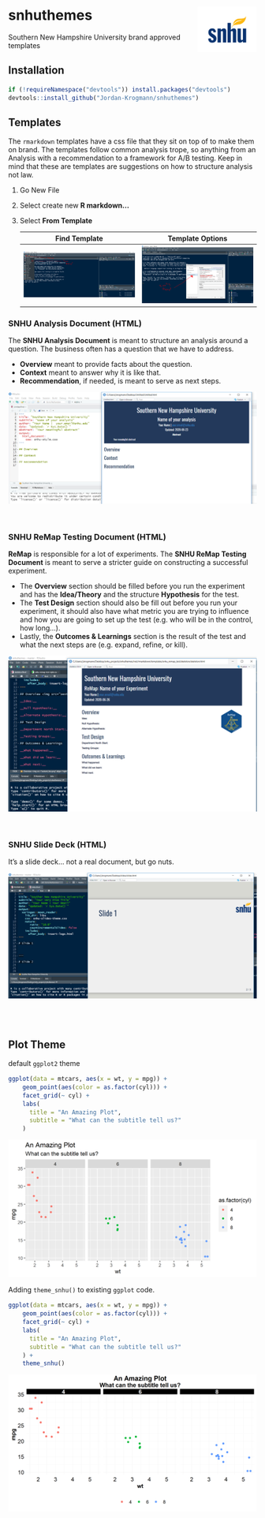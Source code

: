 
# snhuthemes <img src="./imgs/snhu-logo.png" align="right" width="120" />

Southern New Hampshire University brand approved templates

## Installation

``` r
if (!requireNamespace("devtools")) install.packages("devtools")
devtools::install_github("Jordan-Krogmann/snhuthemes")
```

## Templates

The `rmarkdown` templates have a css file that they sit on top of to
make them on brand. The templates follow common analysis trope, so
anything from an Analysis with a recommendation to a framework for A/B
testing. Keep in mind that these are templates are suggestions on how to
structure analysis not law.

1.  Go New File

2.  Select create new **R markdown…**

3.  Select **From Template**
    
    |       Find Template        |      Template Options      |
    | :------------------------: | :------------------------: |
    | ![](./imgs/template_2.PNG) | ![](./imgs/template_3.PNG) |
    

### SNHU Analysis Document (HTML)

The **SNHU Analysis Document** is meant to structure an analysis around
a question. The business often has a question that we have to address.

  - **Overview** meant to provide facts about the question.
  - **Context** meant to answer why it is like that.
  - **Recommendation**, if needed, is meant to serve as next steps.

![](./imgs/template_4.PNG)

<br>

### SNHU ReMap Testing Document (HTML)

**ReMap** is responsible for a lot of experiments. The **SNHU ReMap
Testing Document** is meant to serve a stricter guide on constructing a
successful experiment.

  - The **Overview** section should be filled before you run the
    experiment and has the **Idea/Theory** and the structure
    **Hypothesis** for the test.  
  - The **Test Design** section should also be fill out before you run
    your experiment, it should also have what metric you are trying to
    influence and how you are going to set up the test (e.g. who will be
    in the control, how long…).  
  - Lastly, the **Outcomes & Learnings** section is the result of the
    test and what the next steps are (e.g. expand, refine, or kill).

![](./imgs/reamp.PNG)

<br>

### SNHU Slide Deck (HTML)

It’s a slide deck… not a real document, but go nuts.

![](./imgs/slide_2.PNG)

<br> <br>

## Plot Theme

default `ggplot2` theme

``` r
ggplot(data = mtcars, aes(x = wt, y = mpg)) +
    geom_point(aes(color = as.factor(cyl))) +
    facet_grid(~ cyl) + 
    labs(
      title = "An Amazing Plot",
      subtitle = "What can the subtitle tell us?"
    ) 
```

![](./imgs/ggplot2_theme_plt.png)

Adding `theme_snhu()` to existing `ggplot` code.

``` r
ggplot(data = mtcars, aes(x = wt, y = mpg)) +
    geom_point(aes(color = as.factor(cyl))) +
    facet_grid(~ cyl) + 
    labs(
      title = "An Amazing Plot",
      subtitle = "What can the subtitle tell us?"
    ) + 
    theme_snhu()
```

![](./imgs/snhu_theme_plt.png)
